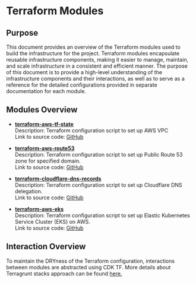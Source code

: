 # Terraform Modules <!-- {docsify-ignore} -->

## Purpose  <!-- {docsify-ignore} -->

This document provides an overview of the Terraform modules used to build the infrastructure for the project. Terraform modules encapsulate reusable infrastructure components, making it easier to manage, maintain, and scale infrastructure in a consistent and efficient manner. The purpose of this document is to provide a high-level understanding of the infrastructure components and their interactions, as well as to serve as a reference for the detailed configurations provided in separate documentation for each module.

## Modules Overview <!-- {docsify-ignore} -->

- **[terraform-aws-tf-state](./vpc/index.md)**  
  Description: Terraform configuration script to set up AWS VPC  
  Link to source code: [GitHub](https://github.com/LogisticsPet/terraform-aws-vpc)

- **[terraform-aws-route53](./route53/index.md)**   
  Description: Terraform configuration script to set up Public Route 53 zone for specified domain.  
  Link to source code: [GitHub](https://github.com/LogisticsPet/terraform-aws-route53)

- **[terraform-cloudflare-dns-records](./cloudflare/index.md)**   
  Description: Terraform configuration script to set up Cloudflare DNS delegation.  
  Link to source code: [GitHub](https://github.com/LogisticsPet/terraform-cloudflare-dns-records)

- **[terraform-aws-eks](./eks/index.md)**   
  Description: Terraform configuration script to set up Elastic Kubernetes Service Cluster (EKS) on AWS.   
  Link to source code: [GitHub](https://github.com/LogisticsPet/terraform-aws-eks)


## Interaction Overview <!-- {docsify-ignore} -->

To maintain the DRYness of the Terraform configuration, interactions between modules are abstracted using CDK TF.
More details about Terragrunt stacks approach can be found [here.](../cdktf/index.md)
